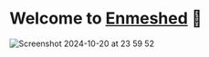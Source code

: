 # Welcome to [Enmeshed](https://www.enmeshed.dev) 👋

![Screenshot 2024-10-20 at 23 59 52](https://github.com/user-attachments/assets/2386b1a4-cdb9-445c-b8d3-6ce8db69c86b)
